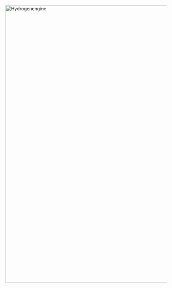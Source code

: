 <img width="1452" height="866" alt="Hydrogenengine" src="https://github.com/user-attachments/assets/ed670b33-8346-458b-ac62-035d19df4659" />
